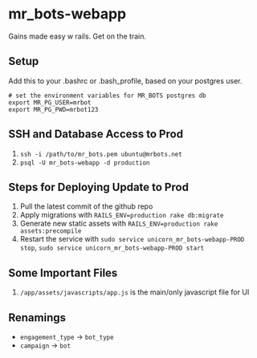# mr_bots-webapp
Gains made easy w rails. Get on the train. 

## Setup
Add this to your .bashrc or .bash_profile, based on your postgres user.

	# set the environment variables for MR_BOTS postgres db 
	export MR_PG_USER=mrbot 
	export MR_PG_PWD=mrbot123 

## SSH and Database Access to Prod

1. `ssh -i /path/to/mr_bots.pem ubuntu@mrbots.net`
2. `psql -U mr_bots-webapp -d production`

## Steps for Deploying Update to Prod

1. Pull the latest commit of the github repo
2. Apply migrations with `RAILS_ENV=production rake db:migrate`
3. Generate new static assets with `RAILS_ENV=production rake assets:precompile`
4. Restart the service with `sudo service unicorn_mr_bots-webapp-PROD stop`, `sudo service unicorn_mr_bots-webapp-PROD start`

## Some Important Files

1. `/app/assets/javascripts/app.js` is the main/only javascript file for UI

## Renamings
- `engagement_type` -> `bot_type`
- `campaign` -> `bot`
